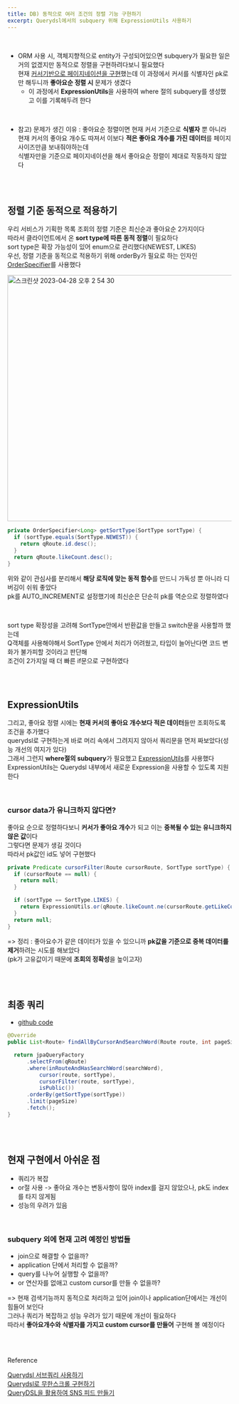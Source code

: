 ```yaml
---
title: DB) 동적으로 여러 조건의 정렬 기능 구현하기  
excerpt: Querydsl에서의 subquery 위해 ExpressionUtils 사용하기
---
```


<br/>

- ORM 사용 시, 객체지향적으로 entity가 구성되어있으면 subquery가 필요한 일은 거의 없겠지만 동적으로 정렬을 구현하려다보니 필요했다       
  현재 [커서기반으로 페이지네이션을 구현](https://ttaehee.github.io/db/query-dsl/no-offset-pagination/)했는데 이 과정에서 커서를 식별자인 pk로만 해두니까 **좋아요순 정렬 시** 문제가 생겼다   
  - 이 과정에서 **ExpressionUtils**을 사용하여 where 절의 subquery를 생성했고 이를 기록해두려 한다    

<br/>

- 참고) 문제가 생긴 이유 : 좋아요순 정렬이면 현재 커서 기준으로 **식별자** 뿐 아니라     
  현재 커서의 좋아요 개수도 따져서 이보다 **적은 좋아요 개수를 가진 데이터**를 페이지사이즈만큼 보내줘야하는데     
  식별자만을 기준으로 페이지네이션을 해서 좋아요순 정렬이 제대로 작동하지 않았다    

<br/><br/>

## 정렬 기준 동적으로 적용하기

우리 서비스가 기획한 목록 조회의 정렬 기준은 최신순과 좋아요순 2가지이다    
따라서 클라이언트에서 온 **sort type에 따른 동적 정렬**이 필요하다    
sort type은 확장 가능성이 있어 enum으로 관리했다(NEWEST, LIKES)   
우선, 정렬 기준을 동적으로 적용하기 위해 orderBy가 필요로 하는 인자인 [OrderSpecifier](http://querydsl.com/static/querydsl/4.0.7/apidocs/com/querydsl/core/types/OrderSpecifier.html)를 사용했다       

<img width="553" alt="스크린샷 2023-04-28 오후 2 54 30" src="https://user-images.githubusercontent.com/103614357/235065841-dd206e5b-2265-4759-94a8-be5fbd75785c.png">

```java
private OrderSpecifier<Long> getSortType(SortType sortType) {
  if (sortType.equals(SortType.NEWEST)) {
    return qRoute.id.desc();
  }
  return qRoute.likeCount.desc();
}
```

위와 같이 관심사를 분리해서 **해당 로직에 맞는 동적 함수**를 만드니 가독성 뿐 아니라 디버깅이 쉬워 좋았다   
pk를 AUTO_INCREMENT로 설정했기에 최신순은 단순히 pk를 역순으로 정렬하였다   

<br/>

sort type 확장성을 고려해 SortType안에서 반환값을 만들고 switch문을 사용할까 했는데         
Q객체를 사용해야해서 SortType 안에서 처리가 어려웠고, 타입이 늘어난다면 코드 변화가 불가피할 것이라고 판단해    
조건이 2가지일 때 더 빠른 if문으로 구현하였다    

<br/><br/>

## ExpressionUtils

그리고, 좋아요 정렬 시에는 **현재 커서의 좋아요 개수보다 적은 데이터**들만 조회하도록 조건을 추가했다      
querydsl로 구현하는게 바로 머리 속에서 그려지지 않아서 쿼리문을 먼저 짜보았다(성능 개선의 여지가 있다)        
그래서 그런지 **where절의 subquery**가 필요했고 [ExpressionUtils](http://querydsl.com/static/querydsl/4.1.4/apidocs/com/querydsl/core/types/ExpressionUtils.html)를 사용했다    
ExpressionUtils는 Querydsl 내부에서 새로운 Expression을 사용할 수 있도록 지원한다   

<br/>

### cursor data가 유니크하지 않다면?     

좋아요 순으로 정렬하다보니 **커서가 좋아요 개수**가 되고 이는 **중복될 수 있는 유니크하지 않은 값**이다   
그렇다면 문제가 생길 것이다    
따라서 pk값인 id도 넣어 구현했다    

```java
private Predicate cursorFilter(Route cursorRoute, SortType sortType) {
  if (cursorRoute == null) {
    return null;
  }

  if (sortType == SortType.LIKES) {
    return ExpressionUtils.or(qRoute.likeCount.ne(cursorRoute.getLikeCount()), qRoute.id.lt(cursorRoute.getId()));
  }
  return null;
}
```
 
=> 정리 : 좋아요수가 같은 데이터가 있을 수 있으니까 **pk값을 기준으로 중복 데이터를 제거**하려는 시도를 해보았다   
(pk가 고유값이기 때문에 **조회의 정확성**을 높이고자)   

<br/><br/>

## 최종 쿼리   

- [github code](https://github.com/ttaehee/Team-5YES-WuMo-BE/blob/develop/src/main/java/org/prgrms/wumo/domain/route/repository/RouteCustomRepositoryImpl.java)

```java
@Override
public List<Route> findAllByCursorAndSearchWord(Route route, int pageSize, SortType sortType, String searchWord) {

  return jpaQueryFactory
      .selectFrom(qRoute)
      .where(inRouteAndHasSearchWord(searchWord),
          cursor(route, sortType),
          cursorFilter(route, sortType),
          isPublic())
      .orderBy(getSortType(sortType))
      .limit(pageSize)
      .fetch();
}
```

<br/><br/>

## 현재 구현에서 아쉬운 점

- 쿼리가 복잡
- or절 사용 -> 좋아요 개수는 변동사항이 많아 index를 걸지 않았으나, pk도 index를 타지 않게됨
- 성능의 우려가 있음

<br/>

### subquery 외에 현재 고려 예정인 방법들

- join으로 해결할 수 없을까?
- application 단에서 처리할 수 없을까?
- query를 나누어 실행할 수 없을까?    
- or 연산자를 없애고 custom cursor를 만들 수 없을까?

=> 현재 검색기능까지 동적으로 처리하고 있어 join이나 application단에서는 개선이 힘들어 보인다         
그러나 쿼리가 복잡하고 성능 우려가 있기 때문에 개선이 필요하다           
따라서 **좋아요개수와 식별자를 가지고 custom cursor를 만들어** 구현해 볼 예정이다    

<br/><br/>

Reference     

[Querydsl 서브쿼리 사용하기](https://jojoldu.tistory.com/379)    
[Querydsl로 무한스크롤 구현하기](https://velog.io/@znftm97/%EC%BB%A4%EC%84%9C-%EA%B8%B0%EB%B0%98-%ED%8E%98%EC%9D%B4%EC%A7%80%EB%84%A4%EC%9D%B4%EC%85%98Cursor-based-Pagination%EC%9D%B4%EB%9E%80-Querydsl%EB%A1%9C-%EA%B5%AC%ED%98%84%EA%B9%8C%EC%A7%80-so3v8mi2)     
[QueryDSL을 활용하여 SNS 피드 만들기](https://netal.tistory.com/93)  

<br/>
